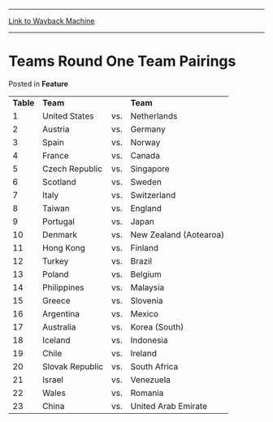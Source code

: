 
---
[Link to Wayback Machine](https://web.archive.org/web/20171030183016/https://magic.wizards.com/en/articles/archive/feature/teams-round-one-team-pairings-2000-01-01)

[_metadata_:wayback_url]:- "https://magic.wizards.com/en/articles/archive/feature/teams-round-one-team-pairings-2000-01-01"
[_metadata_:wayback_raw_url]:- "https://web.archive.org/web/20171030183016id_/https://magic.wizards.com/en/articles/archive/feature/teams-round-one-team-pairings-2000-01-01"
[_metadata_:wayback_capture_timestamp]:- "2017-10-30 18:30:16+00:00"
[_metadata_:description]:- "Table Team   Team 1 United States vs. Netherlands 2 Austria vs. Germany 3 Spain vs. Norway 4 France vs. Canada 5 Czech Republic vs."
[_metadata_:generator]:- "Drupal 7 (http://drupal.org)"
[_metadata_:publish_date]:- "2000-01-01"
---


Teams Round One Team Pairings
=============================



 Posted in **Feature**














|  |  |  |  |
| --- | --- | --- | --- |
| **Table** | **Team** |  | **Team** |
| 1 | United States | vs. | Netherlands |
| 2 | Austria | vs. | Germany |
| 3 | Spain | vs. | Norway |
| 4 | France | vs. | Canada |
| 5 | Czech Republic | vs. | Singapore |
| 6 | Scotland | vs. | Sweden |
| 7 | Italy | vs. | Switzerland |
| 8 | Taiwan | vs. | England |
| 9 | Portugal | vs. | Japan |
| 10 | Denmark | vs. | New Zealand (Aotearoa) |
| 11 | Hong Kong | vs. | Finland |
| 12 | Turkey | vs. | Brazil |
| 13 | Poland | vs. | Belgium |
| 14 | Philippines | vs. | Malaysia |
| 15 | Greece | vs. | Slovenia |
| 16 | Argentina | vs. | Mexico |
| 17 | Australia | vs. | Korea (South) |
| 18 | Iceland | vs. | Indonesia |
| 19 | Chile | vs. | Ireland |
| 20 | Slovak Republic | vs. | South Africa |
| 21 | Israel | vs. | Venezuela |
| 22 | Wales | vs. | Romania |
| 23 | China | vs. | United Arab Emirate |







